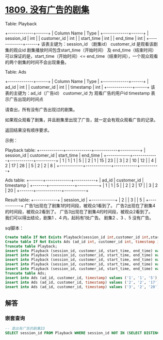 # [1809. 没有广告的剧集](https://leetcode-cn.com/problems/ad-free-sessions/)

Table: Playback

+-------------+------+
| Column Name | Type |
+-------------+------+
| session_id  | int  |
| customer_id | int  |
| start_time  | int  |
| end_time    | int  |
+-------------+------+
该表主键为：session_id （剧集id）
customer_id 是观看该剧集的观众id
剧集播放时间包含start_time（开始时间） 及 end_time（结束时间）
可以保证的是，start_time（开始时间）<= end_time（结束时间），一个观众观看的两个剧集的时间不会出现重叠。


Table: Ads

+-------------+------+
| Column Name | Type |
+-------------+------+
| ad_id       | int  |
| customer_id | int  |
| timestamp   | int  |
+-------------+------+
该表的主键为：ad_id（广告id）
customer_id 为 观看广告的用户id
timestamp 表示广告出现的时间点


请查出，所有没有广告出现过的剧集。

如果观众观看了剧集，并且剧集里出现了广告，就一定会有观众观看广告的记录。

返回结果没有顺序要求。

示例：

Playback table:
+------------+-------------+------------+----------+
| session_id | customer_id | start_time | end_time |
+------------+-------------+------------+----------+
| 1          | 1           | 1          | 5        |
| 2          | 1           | 15         | 23       |
| 3          | 2           | 10         | 12       |
| 4          | 2           | 17         | 28       |
| 5          | 2           | 2          | 8        |
+------------+-------------+------------+----------+

Ads table:
+-------+-------------+-----------+
| ad_id | customer_id | timestamp |
+-------+-------------+-----------+
| 1     | 1           | 5         |
| 2     | 2           | 17        |
| 3     | 2           | 20        |
+-------+-------------+-----------+

Result table:
+------------+
| session_id |
+------------+
| 2          |
| 3          |
| 5          |
+------------+
广告1出现在了剧集1的时间段，被观众1看到了。
广告2出现在了剧集4的时间段，被观众2看到了。
广告3出现在了剧集4的时间段，被观众2看到了。
我们可以得出结论，剧集1 、4 内，起码有1处广告。 剧集2 、3 、5 没有广告。

sql脚本：

```sql
Create table If Not Exists Playback(session_id int,customer_id int,start_time int,end_time int);
Create table If Not Exists Ads (ad_id int, customer_id int, timestamp int);
Truncate table Playback;
insert into Playback (session_id, customer_id, start_time, end_time) values ('1', '1', '1', '5');
insert into Playback (session_id, customer_id, start_time, end_time) values ('2', '1', '15', '23');
insert into Playback (session_id, customer_id, start_time, end_time) values ('3', '2', '10', '12');
insert into Playback (session_id, customer_id, start_time, end_time) values ('4', '2', '17', '28');
insert into Playback (session_id, customer_id, start_time, end_time) values ('5', '2', '2', '8');
Truncate table Ads;
insert into Ads (ad_id, customer_id, timestamp) values ('1', '1', '5');
insert into Ads (ad_id, customer_id, timestamp) values ('2', '2', '17');
insert into Ads (ad_id, customer_id, timestamp) values ('3', '2', '20');
```

## 解答

### 嵌套查询

```sql
-- 查出有广告的剧集ID
SELECT session_id FROM Playback WHERE session_id NOT IN (SELECT DISTINCT(session_id) FROM Playback p LEFT JOIN Ads a ON (p.customer_id = a.customer_id) WHERE a.`timestamp` BETWEEN p.start_time AND p.end_time);
```



